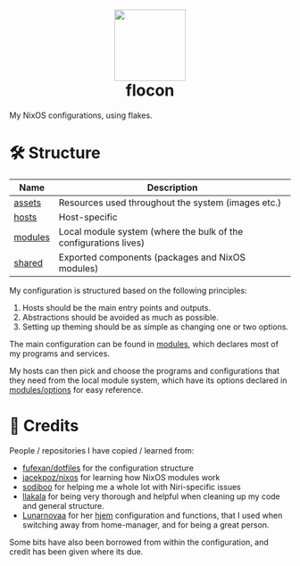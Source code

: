 <h1 id="header" align="center">
  <img src="assets/nix-snowflake-colors.svg" width="128px" height="128px" />
  <br>
  flocon
</h1>

My NixOS configurations, using flakes.

# 🛠️ Structure

| Name                | Description                                                      |
| ------------------- | ---------------------------------------------------------------- |
| [assets](assets/)   | Resources used throughout the system (images etc.)               |
| [hosts](hosts/)     | Host-specific                                                    |
| [modules](modules/) | Local module system (where the bulk of the configurations lives) |
| [shared](shared/)   | Exported components (packages and NixOS modules)                 |

My configuration is structured based on the following principles:

1. Hosts should be the main entry points and outputs.
2. Abstractions should be avoided as much as possible.
3. Setting up theming should be as simple as changing one or two options.

The main configuration can be found in [modules](modules/), which declares most
of my programs and services.

My hosts can then pick and choose the programs and configurations that they need
from the local module system, which have its options declared in
[modules/options](modules/options/) for easy reference.

# 👥 Credits

People / repositories I have copied / learned from:

- [fufexan/dotfiles](https://github.com/fufexan/dotfiles) for the configuration
  structure
- [jacekpoz/nixos](https://git.jacekpoz.pl/poz/niksos) for learning how NixOS
  modules work
- [sodiboo](https://github.com/sodiboo) for helping me a whole lot with
  Niri-specific issues
- [llakala](https://github.com/llakala) for being very thorough and helpful when
  cleaning up my code and general structure.
- [Lunarnovaa](https://github.com/Lunarnovaa) for her
  [hjem](https://github.com/feel-co/hjem) configuration and functions, that I
  used when switching away from home-manager, and for being a great person.

Some bits have also been borrowed from within the configuration, and credit has
been given where its due.
